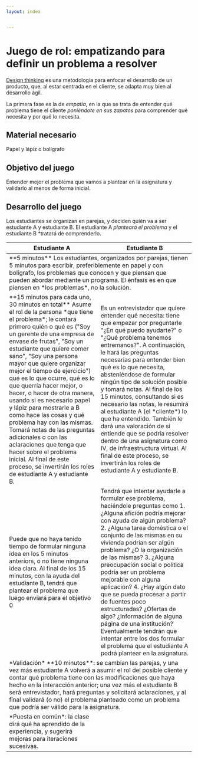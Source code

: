 ```yaml
---
layout: index


---
```

# Juego de rol: empatizando para definir un problema a resolver

[Design thinking](https://designthinking.es/) es una metodología para
enfocar el desarrollo de un producto, que, al estar centrada en el
cliente, se adapta muy bien al desarrollo ágil.

La primera fase es la de *empatía*, en la que se trata de entender qué
problema tiene el cliente *poniéndote en sus zapatos* para comprender
qué necesita y por qué lo necesita.

## Material necesario

Papel y lápiz o bolígrafo


## Objetivo del juego

Entender mejor el problema que vamos a plantear en la asignatura y validarlo al menos de forma inicial.

## Desarrollo del juego

Los estudiantes se organizan en parejas, y deciden quién va a ser estudiante A y estudiante B. El estudiante A *planteará el problema* y el estudiante B *tratará de comprenderlo.

<table>
<thead>
<th> Estudiante A </th><th> Estudiante B </th>
</thead>
<tbody>
<tr><td colspan="2">  **5 minutos** Los estudiantes, organizados por parejas, tienen 5 minutos para escribir, preferiblemente en papel y con bolígrafo, los problemas  que conocen y que piensan que pueden abordar mediante un programa. El énfasis es en que piensen en *los problemas*, no la
     solución. </td></tr>
<tr><td> 	  **15 minutos para cada uno, 30 minutos en total** Asume el     rol de la persona *que tiene el problema*; le contará primero quién o qué es ("Soy un
      gerente de una empresa de envase de frutas", "Soy un estudiante
      que quiere comer sano", "Soy una persona mayor que quiere
      organizar mejor el tiempo de ejercicio") qué es lo que ocurre, qué es lo
      que querría hacer mejor, o hacer, o hacer de otra manera, usando
      si es necesario papel y lápiz para mostrarle a B como hace las
      cosas y qué problema hay con las mismas. Tomará notas  de las preguntas adicionales o con las aclaraciones que
      tenga que hacer sobre el problema inicial. Al final de este proceso, se invertirán
      los roles de estudiante A y estudiante B.</td>
	  <td>Es un entrevistador que quiere entender qué
      necesita: tiene que empezar por
      preguntarle "¿En qué puedo ayudarte?" o "¿Qué problema tenemos
      entremanos?". A continuación, le hará
      las preguntas necesarias para entender bien qué es lo que
      necesita, absteniéndose de formular ningún tipo de solución
      posible y tomará notas. Al final de los 15 minutos, consultando si es necesario las
      notas, le resumirá al estudiante A (el *cliente*) lo que ha
      entendido. También le dará una valoración de si entiende que se
      podría resolver dentro de una asignatura como IV, de
      infraestructura virtual. Al final de este proceso, se invertirán
      los roles de estudiante A y estudiante B.
	  </td>
	  </tr>
	  <tr><td>Puede que no haya tenido tiempo de formular ninguna idea en los 5 minutos anteriors, o no tiene ninguna idea clara. Al final de los 15 minutos, con la ayuda del estudiante B, tendrá que plantear el problema que luego enviará para el objetivo 0</td>
		<td>Tendrá que
          intentar ayudarle a formular ese problema, haciéndole
          preguntas como
			  1. ¿Alguna afición podría mejorar con ayuda de algún
                 problema?
			 2. ¿Alguna tarea doméstica o el conjunto de las mismas en
                su vivienda podrían ser algún problema? ¿O la
                organización de las mismas?
			3. ¿Alguna preocupación social o política podría ser un
               problema mejorable con alguna aplicación?
		    4. ¿Hay algún dato que se pueda procesar a partir de
               fuentes poco estructuradas? ¿Ofertas de algo?
               ¿Información de alguna página de una institución?
		Eventualmente tendrán que intentar entre los dos formular el
          problema que el estudiante A podrá plantear en la asignatura.
	</td>
	</tr>
	<tr><td colspan="2">*Validación* **10 minutos**: se cambian las parejas, y una vez
     más estudiante A volverá a asumir el rol del posible cliente y
     contar qué problema tiene con las modificaciones que haya hecho
     en la interacción anterior; una vez más el estudiante B será
     entrevistador, hará preguntas y solicitará aclaraciones, y al
     final validará (o no) el problema planteado como un problema que
     podría ser válido para la asignatura.</td></tr>
	 
 <tr><td> *Puesta en común*: la clase dirá qué ha aprendido de la
    experiencia, y sugerirá mejoras para iteraciones sucesivas.
</tr></td>
</tbody>
</table>
